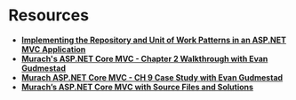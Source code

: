 # Resources
- **[Implementing the Repository and Unit of Work Patterns in an ASP.NET MVC Application](https://learn.microsoft.com/en-us/aspnet/mvc/overview/older-versions/getting-started-with-ef-5-using-mvc-4/implementing-the-repository-and-unit-of-work-patterns-in-an-asp-net-mvc-application)**
- **[Murach's ASP.NET Core MVC - Chapter 2 Walkthrough with Evan Gudmestad](https://www.youtube.com/watch?v=BGqtRFMYonQ)**
- **[Murach ASP.NET Core MVC - CH 9 Case Study with Evan Gudmestad](https://www.youtube.com/watch?v=MteRVvq3dOQ)**
- **[Murach’s ASP.NET Core MVC with Source Files and Solutions](https://www.murach.com/shop/murach-s-asp-net-core-mvc-detail)**
